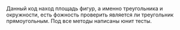 Данный код наход площадь фигур, а именно треугольника и окружности, есть фожность проверить является ли треугольник прямоугольным. Под все методы написаны юнит тесты.
